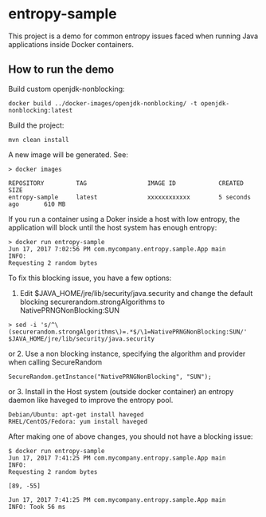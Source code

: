 # entropy-sample
This project is a demo for common entropy issues faced when running Java applications inside Docker containers.

## How to run the demo

Build custom openjdk-nonblocking:
```
docker build ../docker-images/openjdk-nonblocking/ -t openjdk-nonblocking:latest
```

Build the project:

```
mvn clean install
```

A new image will be generated. See:

```
> docker images

REPOSITORY         TAG                 IMAGE ID            CREATED             SIZE
entropy-sample     latest              xxxxxxxxxxxx        5 seconds ago       610 MB
```

If you run a container using a Doker inside a host with low entropy, the application will block until the host system has enough entropy:

```
> docker run entropy-sample
Jun 17, 2017 7:02:56 PM com.mycompany.entropy.sample.App main
INFO:
Requesting 2 random bytes
```


To fix this blocking issue, you have a few options:

1. Edit $JAVA_HOME/jre/lib/security/java.security and change the default blocking securerandom.strongAlgorithms to NativePRNGNonBlocking:SUN

```
> sed -i 's/^\(securerandom.strongAlgorithms\)=.*$/\1=NativePRNGNonBlocking:SUN/' $JAVA_HOME/jre/lib/security/java.security
```

or
2. Use a non blocking instance, specifying the algorithm and provider when calling SecureRandom 

```
SecureRandom.getInstance("NativePRNGNonBlocking", "SUN");
```

or
3. Install in the Host system (outside docker container) an entropy daemon like haveged to improve the entropy pool.
```
Debian/Ubuntu: apt-get install haveged
RHEL/CentOS/Fedora: yum install haveged
```

After making one of above changes, you should not have a blocking issue:

```
$ docker run entropy-sample
Jun 17, 2017 7:41:25 PM com.mycompany.entropy.sample.App main
INFO:
Requesting 2 random bytes

[89, -55]

Jun 17, 2017 7:41:25 PM com.mycompany.entropy.sample.App main
INFO: Took 56 ms
```
